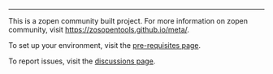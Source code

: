 
---

This is a zopen community built project. For more information on zopen community, visit https://zosopentools.github.io/meta/.

To set up your environment, visit the [pre-requisites page](https://zosopentools.github.io/meta/#/Guides/Pre-req).

To report issues, visit the [discussions page](https://github.com/zopencommunity/meta/discussions).
